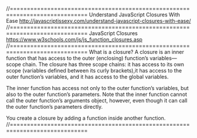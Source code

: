 //=============================================================================
Understand JavaScript Closures With Ease
http://javascriptissexy.com/understand-javascript-closures-with-ease/
//=============================================================================
JavaScript Closures
https://www.w3schools.com/js/js_function_closures.asp
//=============================================================================
What is a closure?
A closure is an inner function that has access to the outer (enclosing)
function’s variables—scope chain. The closure has three scope chains: it has access
to its own scope (variables defined between its curly brackets),it has access to the
outer function’s variables, and it has access to the global variables.

The inner function has access not only to the outer function’s variables, but
also to the outer function’s parameters. Note that the inner function cannot
call the outer function’s arguments object, however, even though it can call the
outer function’s parameters directly.

You create a closure by adding a function inside another function.
//=============================================================================
